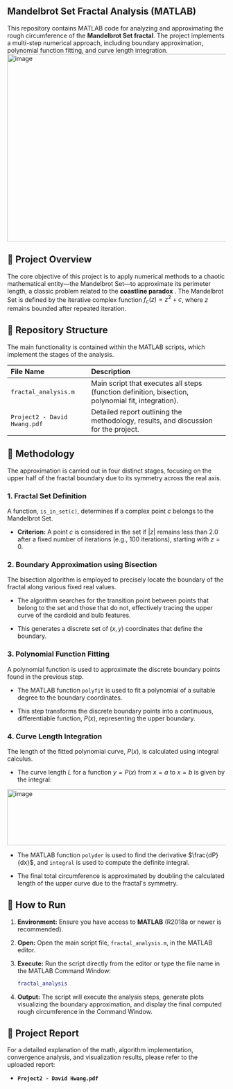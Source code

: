 ## Mandelbrot Set Fractal Analysis (MATLAB)

This repository contains MATLAB code for analyzing and approximating the rough circumference of the **Mandelbrot Set fractal**. The project implements a multi-step numerical approach, including boundary approximation, polynomial function fitting, and curve length integration.
<img width="946" height="432" alt="image" src="https://github.com/user-attachments/assets/245a137d-1d66-494f-aeb4-aabe49d6105d" />

## 🚀 Project Overview

The core objective of this project is to apply numerical methods to a chaotic mathematical entity—the Mandelbrot Set—to approximate its perimeter length, a classic problem related to the **coastline paradox** . The Mandelbrot Set is defined by the iterative complex function $f_c(z) = z^2 + c$, where $z$ remains bounded after repeated iteration.

## 📁 Repository Structure

The main functionality is contained within the MATLAB scripts, which implement the stages of the analysis.

| File Name | Description | 
| :--- | :--- | 
| `fractal_analysis.m` | Main script that executes all steps (function definition, bisection, polynomial fit, integration). | 
| `Project2 - David Hwang.pdf` | Detailed report outlining the methodology, results, and discussion for the project. | 

## 📐 Methodology

The approximation is carried out in four distinct stages, focusing on the upper half of the fractal boundary due to its symmetry across the real axis.

### 1. Fractal Set Definition

A function, `is_in_set(c)`, determines if a complex point $c$ belongs to the Mandelbrot Set.

* **Criterion:** A point $c$ is considered in the set if $|z|$ remains less than $2.0$ after a fixed number of iterations (e.g., 100 iterations), starting with $z=0$.

### 2. Boundary Approximation using Bisection

The bisection algorithm is employed to precisely locate the boundary of the fractal along various fixed real values.

* The algorithm searches for the transition point between points that belong to the set and those that do not, effectively tracing the upper curve of the cardioid and bulb features.

* This generates a discrete set of $(x, y)$ coordinates that define the boundary.

### 3. Polynomial Function Fitting

A polynomial function is used to approximate the discrete boundary points found in the previous step.

* The MATLAB function `polyfit` is used to fit a polynomial of a suitable degree to the boundary coordinates.

* This step transforms the discrete boundary points into a continuous, differentiable function, $P(x)$, representing the upper boundary.

### 4. Curve Length Integration

The length of the fitted polynomial curve, $P(x)$, is calculated using integral calculus.

* The curve length $L$ for a function $y=P(x)$ from $x=a$ to $x=b$ is given by the integral:
    
<img width="766" height="129" alt="image" src="https://github.com/user-attachments/assets/b39eb5f7-091d-492c-98bf-b985d1729068" />

* The MATLAB function `polyder` is used to find the derivative $\frac{dP}{dx}$, and `integral` is used to compute the definite integral.

* The final total circumference is approximated by doubling the calculated length of the upper curve due to the fractal's symmetry.

## 🚀 How to Run

1.  **Environment:** Ensure you have access to **MATLAB** (R2018a or newer is recommended).

2.  **Open:** Open the main script file, `fractal_analysis.m`, in the MATLAB editor.

3.  **Execute:** Run the script directly from the editor or type the file name in the MATLAB Command Window:

    ```matlab
    fractal_analysis
    ```

4.  **Output:** The script will execute the analysis steps, generate plots visualizing the boundary approximation, and display the final computed rough circumference in the Command Window.

## 📄 Project Report

For a detailed explanation of the math, algorithm implementation, convergence analysis, and visualization results, please refer to the uploaded report:

* **`Project2 - David Hwang.pdf`**
